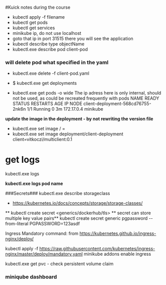 #Kuick notes during the course

* kubectl apply -f filename
* kubectl get pods
* kubectl get services
* minikube ip, do not use localhost
* goto that ip in port 31515 there you will see the application
* kubectl describe type objectName
* kubectl.exe describe pod client-pod

### will delete pod what specified in the yaml
* kubectl.exe delete -f client-pod.yaml
* $ kubectl.exe get deployments

* kubectl.exe get pods -o wide
The ip adress here is only internal, should not be used, as could be recreated frequently with pods
NAME                                 READY     STATUS    RESTARTS   AGE       IP           NODE
client-deployment-568cd76755-2nk6n   1/1       Running   0          3m        172.17.0.4   minikube


**update the image in the deployment - by not rewriting the version file**
* kubectl.exe set image <objectType> / <container-name>=<new image name>
* kubectl.exe set image deployment/client-deployment client=vitkoczi/multiclient:0.1
# get logs
kubectl.exe logs <pod-name>

**kubectl.exe  logs pod name**

###Secrets###
kubectl.exe describe storageclass
* https://kubernetes.io/docs/concepts/storage/storage-classes/

** kubectl create secret <generics/dockerhub/tls> 
** secret can store multiple key value pairs**
kubectl create secret generic pgpassword --from-literal PGPASSWORD=123asdf


Ingress
Mandatory command: 
from https://kubernetes.github.io/ingress-nginx/deploy/

kubectl apply -f https://raw.githubusercontent.com/kubernetes/ingress-nginx/master/deploy/mandatory.yaml
minikube addons enable ingress



kubectl.exe get pvc - check persistent volume claim


### miniqube dashboard
